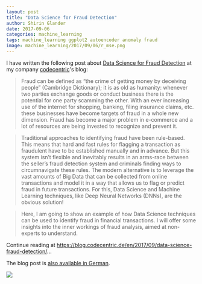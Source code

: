 ```yaml
---
layout: post
title: "Data Science for Fraud Detection"
author: Shirin Glander
date: 2017-09-06
categories: machine_learning
tags: machine_learning ggplot2 autoencoder anomaly fraud
image: machine_learning/2017/09/06/r_mse.png
---
```


I have written the following post about [Data Science for Fraud Detection](https://blog.codecentric.de/en/2017/09/data-science-fraud-detection/) at my company [codecentric](https://blog.codecentric.de/en/)'s blog:

> Fraud can be defined as “the crime of getting money by deceiving people” (Cambridge Dictionary); it is as old as humanity: whenever two parties exchange goods or conduct business there is the potential for one party scamming the other. With an ever increasing use of the internet for shopping, banking, filing insurance claims, etc. these businesses have become targets of fraud in a whole new dimension. Fraud has become a major problem in e-commerce and a lot of resources are being invested to recognize and prevent it.

> Traditional approaches to identifying fraud have been rule-based. This means that hard and fast rules for flagging a transaction as fraudulent have to be established manually and in advance. But this system isn’t flexible and inevitably results in an arms-race between the seller’s fraud detection system and criminals finding ways to circumnavigate these rules. The modern alternative is to leverage the vast amounts of Big Data that can be collected from online transactions and model it in a way that allows us to flag or predict fraud in future transactions. For this, Data Science and Machine Learning techniques, like Deep Neural Networks (DNNs), are the obvious solution!

> Here, I am going to show an example of how Data Science techniques can be used to identify fraud in financial transactions. I will offer some insights into the inner workings of fraud analysis, aimed at non-experts to understand.

Continue reading at <https://blog.codecentric.de/en/2017/09/data-science-fraud-detection/>...

The blog post is [also available in German](https://blog.codecentric.de/2017/09/fraud-analyse-mit-data-science-techniken/).

![](r_mse.png)
